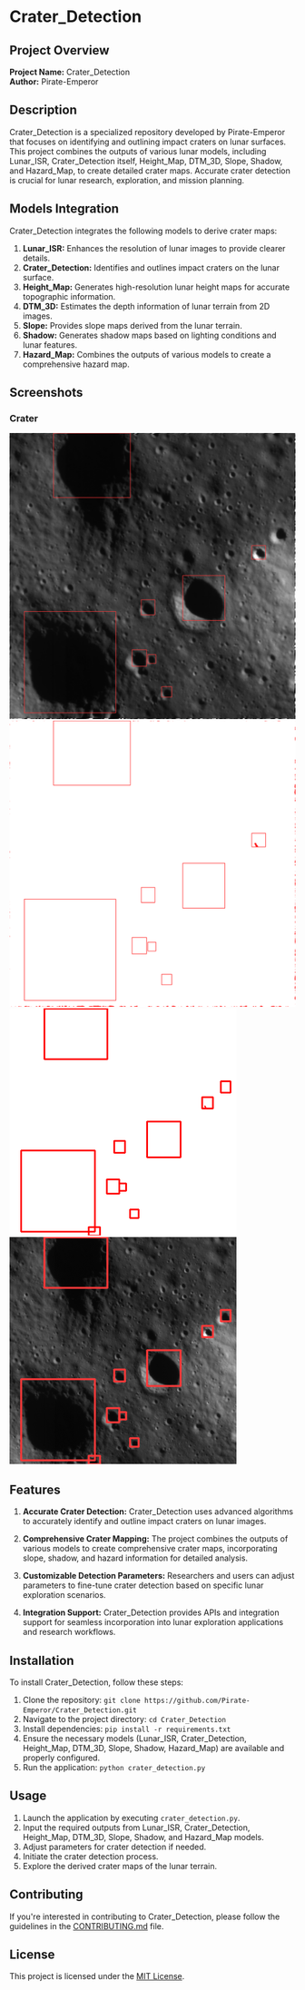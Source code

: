 # Crater_Detection

## Project Overview

**Project Name:** Crater_Detection  
**Author:** Pirate-Emperor

## Description

Crater_Detection is a specialized repository developed by Pirate-Emperor that focuses on identifying and outlining impact craters on lunar surfaces. This project combines the outputs of various lunar models, including Lunar_ISR, Crater_Detection itself, Height_Map, DTM_3D, Slope, Shadow, and Hazard_Map, to create detailed crater maps. Accurate crater detection is crucial for lunar research, exploration, and mission planning.

## Models Integration

Crater_Detection integrates the following models to derive crater maps:

1. **Lunar_ISR:** Enhances the resolution of lunar images to provide clearer details.
2. **Crater_Detection:** Identifies and outlines impact craters on the lunar surface.
3. **Height_Map:** Generates high-resolution lunar height maps for accurate topographic information.
4. **DTM_3D:** Estimates the depth information of lunar terrain from 2D images.
5. **Slope:** Provides slope maps derived from the lunar terrain.
6. **Shadow:** Generates shadow maps based on lighting conditions and lunar features.
7. **Hazard_Map:** Combines the outputs of various models to create a comprehensive hazard map.

## Screenshots
### Crater
![screenshot7](images/super_crater_hazard.png)
![screenshot8](images/super_crater_mask.png)
![screenshot9](images/crater_mask.png)
![screenshot10](images/crater_hazard.png)

## Features

1. **Accurate Crater Detection:** Crater_Detection uses advanced algorithms to accurately identify and outline impact craters on lunar images.

2. **Comprehensive Crater Mapping:** The project combines the outputs of various models to create comprehensive crater maps, incorporating slope, shadow, and hazard information for detailed analysis.

3. **Customizable Detection Parameters:** Researchers and users can adjust parameters to fine-tune crater detection based on specific lunar exploration scenarios.

4. **Integration Support:** Crater_Detection provides APIs and integration support for seamless incorporation into lunar exploration applications and research workflows.

## Installation

To install Crater_Detection, follow these steps:

1. Clone the repository: `git clone https://github.com/Pirate-Emperor/Crater_Detection.git`
2. Navigate to the project directory: `cd Crater_Detection`
3. Install dependencies: `pip install -r requirements.txt`
4. Ensure the necessary models (Lunar_ISR, Crater_Detection, Height_Map, DTM_3D, Slope, Shadow, Hazard_Map) are available and properly configured.
5. Run the application: `python crater_detection.py`

## Usage

1. Launch the application by executing `crater_detection.py`.
2. Input the required outputs from Lunar_ISR, Crater_Detection, Height_Map, DTM_3D, Slope, Shadow, and Hazard_Map models.
3. Adjust parameters for crater detection if needed.
4. Initiate the crater detection process.
5. Explore the derived crater maps of the lunar terrain.

## Contributing

If you're interested in contributing to Crater_Detection, please follow the guidelines in the [CONTRIBUTING.md](CONTRIBUTING.md) file.

## License

This project is licensed under the [MIT License](LICENSE).